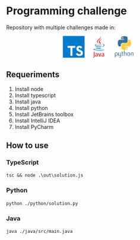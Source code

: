# Programming challenge
Repository with multiple challenges made in:
<div align="center">
   <img src="https://github.com/pPlanello/programming_challenge/blob/master/language/typescript.svg" title="TypeScript" alt="TypeScript" width="60" height="60">&nbsp;
  <img src="https://github.com/pPlanello/programming_challenge/blob/master/language/java.svg" title="Java" alt="Java" width="60" height="60">&nbsp;
  <img src="https://github.com/pPlanello/programming_challenge/blob/master/language/python.svg" title="Python" alt="Python" width="60" height="60"/>&nbsp;
</div>

## Requeriments
   1. Install node
   2. Install typescript
   3. Install java
   4. Install python
   5. Install JetBrains toolbox
   6. Install IntelliJ IDEA
   7. Install PyCharm

## How to use
### TypeScript

```
tsc && node .\out\solution.js
```

### Python

```
python ./python/solution.py
```

### Java

```
java ./java/src/main.java
```
